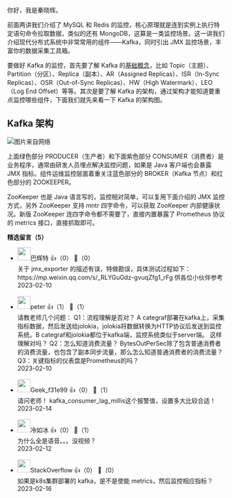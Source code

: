 你好，我是秦晓辉。

前面两讲我们介绍了 MySQL 和 Redis 的监控，核心原理就是连到实例上执行特定语句命令拉取数据，类似的还有 MongoDB，这算是一类监控场景。这一讲我们介绍现代分布式系统中非常常用的组件——Kafka，同时引出 JMX 监控场景，丰富你的数据采集工具箱。

要做好 Kafka 的监控，首先要了解 Kafka 的[基础概念](https://time.geekbang.org/column/article/99318)，比如 Topic（主题）、Partition（分区）、Replica（副本）、AR（Assigned Replicas）、ISR（In-Sync Replicas）、OSR（Out-of-Sync Replicas）、HW（High Watermark）、LEO（Log End Offset）等等。其次是要了解 Kafka 的架构，通过架构才能知道要重点监控哪些组件，下面我们就先来看一下 Kafka 的架构图。

## Kafka 架构

![](https://static001.geekbang.org/resource/image/d6/84/d691yye35395bb878227c002dfcc7a84.png?wh=2306x1303 "图片来自网络")

上面绿色部分 PRODUCER（生产者）和下面紫色部分 CONSUMER（消费者）是业务程序，通常由研发人员埋点解决监控问题，如果是 Java 客户端也会暴露 JMX 指标。组件运维监控层面着重关注蓝色部分的 BROKER（Kafka 节点）和红色部分的 ZOOKEEPER。

ZooKeeper 也是 Java 语言写的，监控相对简单，可以复用下面介绍的 JMX 监控方式，另外 ZooKeeper 支持 mntr 四字命令，可以获取 ZooKeeper 内部健康状况。新版 ZooKeeper 连四字命令都不需要了，直接内置暴露了 Prometheus 协议的 metrics 接口，直接抓取即可。
<div><strong>精选留言（5）</strong></div><ul>
<li><img src="https://static001.geekbang.org/account/avatar/00/0f/46/76/67e111da.jpg" width="30px"><span>巴辉特</span> 👍（0） 💬（0）<div>关于 jmx_exporter 的描述有误，特做勘误，具体测试过程如下：https:&#47;&#47;mp.weixin.qq.com&#47;s&#47;_RLYGuGdz-gvuqZfg1_rFg 供各位小伙伴参考</div>2023-02-10</li><br/><li><img src="https://static001.geekbang.org/account/avatar/00/10/25/87/f3a69d1b.jpg" width="30px"><span>peter</span> 👍（1） 💬（1）<div>请教老师几个问题：
Q1：流程理解是否对？
A categraf部署在kafka上，采集指标数据，然后发送给jolokia，jolokia将数据转换为HTTP协议后发送到监控系统。B categraf和jolokia都位于kafka端，监控系统类似于server端。 这样理解对吗？
Q2：怎么知道消费流量？
BytesOutPerSec除了包含普通消费者的消费流量，也包含了副本同步流量，那么怎么知道普通消费者的消费流量？
Q3：关键指标的仪表盘是Prometheus的吗？</div>2023-02-10</li><br/><li><img src="" width="30px"><span>Geek_f31e99</span> 👍（0） 💬（1）<div>请问老师！ kafka_consumer_lag_millis这个报警值，设置多大比较合适！</div>2023-02-14</li><br/><li><img src="https://static001.geekbang.org/account/avatar/00/32/4b/20/8a289101.jpg" width="30px"><span>冷如冰</span> 👍（0） 💬（1）<div>为什么全是语音。。。没视频？</div>2023-02-12</li><br/><li><img src="https://static001.geekbang.org/account/avatar/00/0f/7c/25/19cbcd56.jpg" width="30px"><span>StackOverflow</span> 👍（0） 💬（0）<div>如果是k8s集群部署的 kafka，是不是使能 metrics，然后监控相应指标？</div>2023-02-16</li><br/>
</ul>